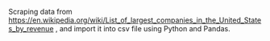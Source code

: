 Scraping data from https://en.wikipedia.org/wiki/List_of_largest_companies_in_the_United_States_by_revenue , and import it into csv file using Python and Pandas. 
